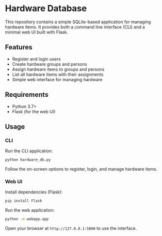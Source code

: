 # Hardware Database

This repository contains a simple SQLite-based application for managing
hardware items. It provides both a command line interface (CLI) and a
minimal web UI built with Flask.

## Features

- Register and login users
- Create hardware groups and persons
- Assign hardware items to groups and persons
- List all hardware items with their assignments
- Simple web interface for managing hardware

## Requirements

- Python 3.7+
- Flask (for the web UI)

## Usage

### CLI

Run the CLI application:

```bash
python hardware_db.py
```

Follow the on-screen options to register, login, and manage hardware items.

### Web UI

Install dependencies (Flask):

```bash
pip install Flask
```

Run the web application:

```bash
python -m webapp.app
```

Open your browser at `http://127.0.0.1:5000` to use the interface.

